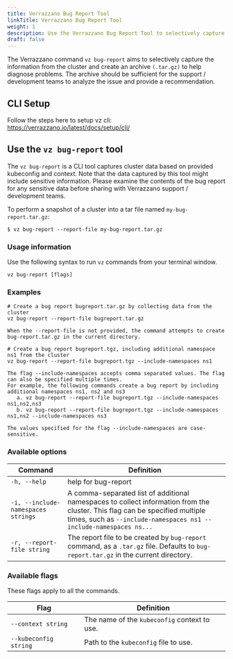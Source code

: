 ```yaml
---
title: Verrazzano Bug Report Tool
linkTitle: Verrazzano Bug Report Tool
weight: 1
description: Use the Verrazzano Bug Report Tool to selectively capture the information from cluster and create an archive of it
draft: false
---
```



The Verrazzano command `vz bug-report` aims to selectively capture the information from the cluster and create an archive `(.tar.gz)` to help diagnose problems. The archive should be sufficient for the support / development teams to analyze the issue and provide a recommendation.

## CLI Setup
Follow the steps here to setup vz cli: https://verrazzano.io/latest/docs/setup/cli/

## Use the `vz bug-report` tool

The `vz bug-report` is a CLI tool captures cluster data based on provided kubeconfig and context. 
Note that the data captured by this tool might include sensitive information. Please examine the contents of the bug report for any sensitive data before sharing with Verrazzano support / development teams.

To perform a snapshot of a cluster into a tar file named `my-bug-report.tar.gz`:

`$ vz bug-report --report-file my-bug-report.tar.gz`

### Usage information

Use the following syntax to run `vz` commands from your terminal window.
```shell
vz bug-report [flags]
```
### Examples
```
# Create a bug report bugreport.tar.gz by collecting data from the cluster
vz bug-report --report-file bugreport.tar.gz

When the --report-file is not provided, the command attempts to create bug-report.tar.gz in the current directory.

# Create a bug report bugreport.tgz, including additional namespace ns1 from the cluster
vz bug-report --report-file bugreport.tgz --include-namespaces ns1

The flag --include-namespaces accepts comma separated values. The flag can also be specified multiple times.
For example, the following commands create a bug report by including additional namespaces ns1, ns2 and ns3
   a. vz bug-report --report-file bugreport.tgz --include-namespaces ns1,ns2,ns3
   b. vz bug-report --report-file bugreport.tgz --include-namespaces ns1,ns2 --include-namespaces ns3

The values specified for the flag --include-namespaces are case-sensitive.
```

### Available options

| Command                            | Definition                                                                                                                                                                                    |
|------------------------------------|-----------------------------------------------------------------------------------------------------------------------------------------------------------------------------------------------|
| `-h, --help `                      | help for bug-report                                                                                                                                                                           |
| `-i, --include-namespaces strings` | A comma-separated list of additional namespaces to collect information from the cluster. This flag can be specified multiple times, such as `--include-namespaces ns1 --include-namespaces ns...` |
| `-r, --report-file string`         | The report file to be created by `bug-report` command, as a `.tar.gz` file. Defaults to `bug-report.tar.gz` in the current directory.                                                           |

### Available flags

These flags apply to all the commands.

| Flag                  | Definition                                   |
|-----------------------|----------------------------------------------|
| `--context string`    | The name of the `kubeconfig` context to use. |
| `--kubeconfig string` | Path to the `kubeconfig` file to use.        |
